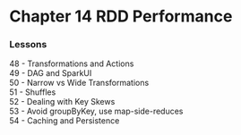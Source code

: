 # Chapter 14 RDD Performance

### Lessons
48 - Transformations and Actions<br>
49 - DAG and SparkUI<br>
50 - Narrow vs Wide Transformations<br>
51 - Shuffles<br>
52 - Dealing with Key Skews<br>
53 - Avoid groupByKey, use map-side-reduces<br>
54 - Caching and Persistence<br>